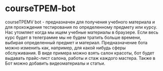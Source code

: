 # courseTPEM-bot
courseTPEMV bot - предназначен для получения учебного материала и для прохождения тестирования по определенному предмету или курсу. Нас утомляет когда мы ищем учебные материалы в браузере. Если весь курс будет в телеграмме мы не будем тратить больше времени, выбирая определенный предмет и материал. Предназначение бота можно изменить как, например, для какой нибудь сферы обслуживания. В виде примера можно взять салон красоты, бот будет выдавать прайс-лист салона, работы и стаж каждого мастера. Также в Бот можно добавить видеоматериалы и статьи.
